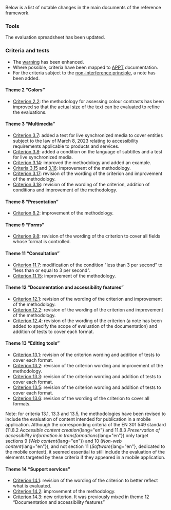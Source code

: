 Below is a list of notable changes in the main documents of the reference framework.

### Tools

The evaluation spreadsheet has been updated.

### Criteria and tests

- The [warning](./referentiel-technique.html#topics) has been enhanced.
- Where possible, criteria have been mapped to [APPT](https://appt.org/) documentation.
- For the criteria subject to the [non-interference principle](./methodologie.html#non-interference-principle), a note has been added.

#### Theme 2 “Colors”

- [Criterion 2.2](./referentiel-technique.html#crit-2-2): the methodology for assessing colour contrasts has been improved so that the actual size of the text can be evaluated to refine the evaluations.

#### Theme 3 “Multimedia”

- [Criterion 3.7](./referentiel-technique.html#crit-3-7): added a test for live synchronized media to cover entities subject to the law of March 8, 2023 relating to accessibility requirements applicable to products and services.
- [Criterion 3.8](./referentiel-technique.html#crit-3-8): added a condition on the language of subtitles and a test for live synchronized media.
- [Criterion 3.14](./referentiel-technique.html#crit-3-14): improved the methodology and added an example.
- [Criteria 3.15](./referentiel-technique.html#crit-3-15) and [3.16](./referentiel-technique.html#crit-3-16): improvement of the methodology.
- [Criterion 3.17](./referentiel-technique.html#crit-3-17): revision of the wording of the criterion and improvement of the methodology.
- [Criterion 3.18](./referentiel-technique.html#crit-3-18): revision of the wording of the criterion, addition of conditions and improvement of the methodology.

#### Theme 8 “Presentation”

- [Criterion 8.2](./referentiel-technique.html#crit-8-2): improvement of the methodology.

#### Theme 9 “Forms”

- [Criterion 9.8](./referentiel-technique.html#crit-9-8): revision of the wording of the criterion to cover all fields whose format is controlled.

#### Theme 11 “Consultation”

- [Criterion 11.7](./referentiel-technique.html#crit-11-7): modification of the condition "less than 3 per second" to "less than or equal to 3 per second".
- [Criterion 11.15](./referentiel-technique.html#crit-11-15): improvement of the methodology.

#### Theme 12 “Documentation and accessibility features”

- [Criterion 12.1](./referentiel-technique.html#crit-12-1): revision of the wording of the criterion and improvement of the methodology.
- [Criterion 12.2](./referentiel-technique.html#crit-12-2): revision of the wording of the criterion and improvement of the methodology.
- [Criterion 12.4](./referentiel-technique.html#crit-12-4): revision of the wording of the criterion (a note has been added to specify the scope of evaluation of the documentation) and addition of tests to cover each format.

#### Theme 13 “Editing tools”

- [Criterion 13.1](./referentiel-technique.html#crit-13-1): revision of the criterion wording and addition of tests to cover each format.
- [Criterion 13.2](./referentiel-technique.html#crit-13-2): revision of the criterion wording and improvement of the methodology.
- [Criterion 13.3](./referentiel-technique.html#crit-13-3): revision of the criterion wording and addition of tests to cover each format.
- [Criterion 13.5](./referentiel-technique.html#crit-13-5): revision of the criterion wording and addition of tests to cover each format.
- [Criterion 13.6](./referentiel-technique.html#crit-13-6): revision of the wording of the criterion to cover all formats.

Note: for criteria 13.1, 13.3 and 13.5, the methodologies have been revised to include the evaluation of content intended for publication in a mobile application. Although the corresponding criteria of the EN 301 549 standard (11.8.2 *Accessible content creation*{lang="en"} and 11.8.3 *Preservation of accessibility information in transformations*{lang="en"}) only target sections 9 (*Web content*{lang="en"}) and 10 (*Non-web content*{lang="en"}), and not section 11 (*Software*{lang="en"}, dedicated to the mobile context), it seemed essential to still include the evaluation of the elements targeted by these criteria if they appeared in a mobile application.

#### Theme 14 “Support services”

- [Criterion 14.1](./referentiel-technique.html#crit-14-1): revision of the wording of the criterion to better reflect what is evaluated.
- [Criterion 14.2](./referentiel-technique.html#crit-14-2): improvement of the methodology.
- [Criterion 14.3](./referentiel-technique.html#crit-14-3): new criterion. It was previously mixed in theme 12 “Documentation and accessibility features”
